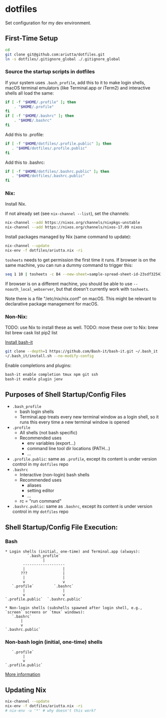# dotfiles

Set configuration for my dev environment.

## First-Time Setup

```sh
cd
git clone git@github.com:ariutta/dotfiles.git
ln -s dotfiles/.gitignore_global ./.gitignore_global
```

### Source the startup scripts in dotfiles

If your system uses `.bash_profile`, add this to it to make login shells, macOS terminal emulators (like Terminal.app or iTerm2) and interactive shells all load the same:
```sh
if [ -f "$HOME/.profile" ]; then
	. "$HOME/.profile"
fi
if [ -f "$HOME/.bashrc" ]; then
	. "$HOME/.bashrc"
fi
```

Add this to .profile:
```sh
if [ -f "$HOME/dotfiles/.profile.public" ]; then
   . "$HOME/dotfiles/.profile.public"
fi
```

Add this to .bashrc: 
```sh
if [ -f "$HOME/dotfiles/.bashrc.public" ]; then
   . "$HOME/dotfiles/.bashrc.public"
fi
```

### Nix:
Install Nix.

If not already set (see `nix-channel --list`), set the channels:
```sh
nix-channel --add https://nixos.org/channels/nixpkgs-unstable
nix-channel --add https://nixos.org/channels/nixos-17.09 nixos
```

Install packages managed by Nix (same command to update):
```sh
nix-channel --update
nix-env -f dotfiles/ariutta.nix -ri
```

`tosheets` needs to get permission the first time it runs.
If browser is on the same machine, you can run a dummy command to trigger this:
```sh
seq 1 10 | tosheets -c B4 --new-sheet=sample-spread-sheet-id-23sdf32543fs
```
If browser is on a different machine, you should be able to use `--noauth_local_webserver`, but that doesn't currently work with `tosheets`. 

Note there is a file "/etc/nix/nix.conf" on macOS. This might be relevant to declarative package management for macOS.

### Non-Nix:
TODO: use Nix to install these as well.
TODO: move these over to Nix:
brew list
brew cask list
pip2 list

[Install bash-it](https://github.com/Bash-it/bash-it#install)
```sh
git clone --depth=1 https://github.com/Bash-it/bash-it.git ~/.bash_it
~/.bash_it/install.sh --no-modify-config
```

Enable completions and plugins:
```sh
bash-it enable completion tmux npm git ssh
bash-it enable plugin jenv
```

## Purposes of Shell Startup/Config Files
* `.bash_profile`
    * bash login shells
    * Terminal.app treats every new terminal window as a login shell, so it runs this every time a new terminal window is opened
* `.profile`
    * All shells (not bash specific)
    * Recommended uses
      * env variables (export...)
      * command line tool dir locations (PATH...)
      * …
* `.profile.public`: same as `.profile`, except its content is under version control in my `dotfiles` repo
* `.bashrc`
    * Interactive (non-login) bash shells
    * Recommended uses
      * aliases
      * setting editor
      * …
    * rc = "run command"
* `.bashrc.public`: same as `.bashrc`, except its content is under version control in my `dotfiles` repo

## Shell Startup/Config File Execution:
### Bash
```
* Login shells (initial, one-time) and Terminal.app (always):
          `.bash_profile`
                 |
        -------------------
        |                 |
       ???                |
        |                 |
        v                 v
   `.profile`         `.bashrc`
        |                 |
        v                 v
`.profile.public`  `.bashrc.public`

* Non-login shells (subshells spawned after login shell, e.g., `screen` screens or `tmux` windows):
   `.bashrc`
       |
       v
`.bashrc.public`              
```

### Non-bash login (initial, one-time) shells
```
   `.profile`
        |
        v
`.profile.public`
```

[More information](https://serverfault.com/questions/261802/what-are-the-functional-differences-between-profile-bash-profile-and-bashrc)

## Updating Nix

```sh
nix-channel --update
nix-env -f dotfiles/ariutta.nix -ri
# nix-env -u '*' # why doesn't this work?
```
